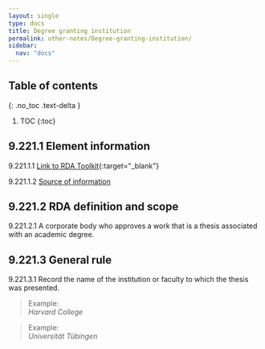 ```yaml
---
layout: single
type: docs
title: Degree granting institution
permalink: other-notes/Degree-granting-institution/
sidebar:
  nav: "docs"
---
```


## Table of contents
{: .no_toc .text-delta }

1. TOC
{:toc}

## 9.221.1 Element information

<a name="9.221.1.1">9.221.1.1</a> [Link to RDA Toolkit](https://beta.rdatoolkit.org/Content/Index?externalId=en-US_ala-6b773e5e-858a-3718-b3fa-856467d8f415){:target="_blank"}

<a name="9.221.1.2">9.221.1.2</a> [Source of information](/DCRMR/other-notes/)

## 9.221.2 RDA definition and scope

<a name="9.221.2.1">9.221.2.1</a> A corporate body who approves a work that is a thesis associated with an academic degree.

## 9.221.3 General rule

<a name="9.221.3.1">9.221.3.1</a> Record the name of the institution or faculty to which the thesis was presented.

>Example:  
><CITE>Harvard College</CITE>

>Example:  
><CITE>Universität Tübingen</CITE>